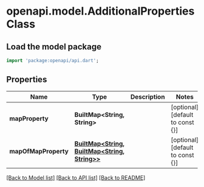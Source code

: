 # openapi.model.AdditionalPropertiesClass

## Load the model package
```dart
import 'package:openapi/api.dart';
```

## Properties
Name | Type | Description | Notes
------------ | ------------- | ------------- | -------------
**mapProperty** | **BuiltMap<String, String>** |  | [optional] [default to const {}]
**mapOfMapProperty** | [**BuiltMap<String, BuiltMap<String, String>>**](BuiltMap.md) |  | [optional] [default to const {}]

[[Back to Model list]](../README.md#documentation-for-models) [[Back to API list]](../README.md#documentation-for-api-endpoints) [[Back to README]](../README.md)


